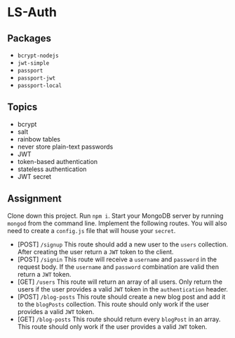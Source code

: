# LS-Auth

## Packages

* `bcrypt-nodejs`
* `jwt-simple`
* `passport`
* `passport-jwt`
* `passport-local`

## Topics

*	bcrypt
* salt
* rainbow tables
* never store plain-text passwords
* JWT
* token-based authentication
* stateless authentication
* JWT secret

## Assignment

Clone down this project.  Run `npm i`.
Start your MongoDB server by running `mongod` from the command line.
Implement the following routes.
You will also need to create a `config.js` file that will house your `secret`.

* [POST] `/signup` This route should add a new user to the `users` collection.
  After creating the user return a `JWT` token to the client.
* [POST] `/signin` This route will receive a `username` and `password` in the request body.
  If the `username` and `password` combination are valid then return a `JWT` token.
* [GET] `/users` This route will return an array of all users.
  Only return the users if the user provides a valid `JWT` token in the `authentication` header.
* [POST] `/blog-posts` This route should create a new blog post and add it to the `blogPosts` collection.
  This route should only work if the user provides a valid `JWT` token.
* [GET] `/blog-posts` This route should return every `blogPost` in an array.
  This route should only work if the user provides a valid `JWT` token.
